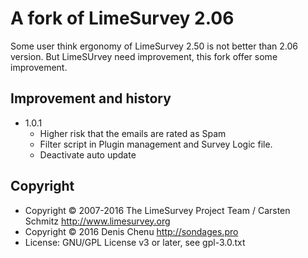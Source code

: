# A fork of LimeSurvey 2.06 #

Some user think ergonomy of LimeSurvey 2.50 is not better than 2.06 version. But LimeSUrvey need improvement, this fork offer some improvement.

## Improvement and history ##

* 1.0.1
    * Higher risk that the emails are rated as Spam
    * Filter script in Plugin management and Survey Logic file.
    * Deactivate auto update


## Copyright ##
- Copyright © 2007-2016 The LimeSurvey Project Team / Carsten Schmitz <http://www.limesurvey.org>
- Copyright © 2016 Denis Chenu <http://sondages.pro>
- License: GNU/GPL License v3 or later, see gpl-3.0.txt
